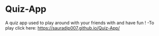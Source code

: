 # Quiz-App
A quiz app used to play around with your friends with and have fun !
-To play click here:
https://sauradip007.github.io/Quiz-App/
